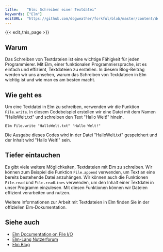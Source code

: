 ```yaml
---
title:    "Elm: Schreiben einer Textdatei"
keywords: ["Elm"]
editURL:  "https://github.com/dogweather/forkful/blob/master/content/de/elm/writing-a-text-file.md"
---
```


{{< edit_this_page >}}

## Warum

Das Schreiben von Textdateien ist eine wichtige Fähigkeit für jeden Programmierer. Mit Elm, einer funktionalen Programmiersprache, ist es einfach und effizient, Textdateien zu erstellen. In diesem Blog-Beitrag werden wir uns ansehen, warum das Schreiben von Textdateien in Elm wichtig ist und wie man es am besten macht.

## Wie geht es

Um eine Textdatei in Elm zu schreiben, verwenden wir die Funktion `File.write`. In diesem Codebeispiel erstellen wir eine Datei mit dem Namen "HalloWelt.txt" und schreiben den Text "Hallo Welt!" hinein.

```
Elm File.write "HalloWelt.txt" "Hallo Welt!"
```

Die Ausgabe dieses Codes wird in der Datei "HalloWelt.txt" gespeichert und der Inhalt wird "Hallo Welt!" sein.

## Tiefer eintauchen

Es gibt viele weitere Möglichkeiten, Textdateien mit Elm zu schreiben. Wir können zum Beispiel die Funktion `File.append` verwenden, um Text an eine bereits bestehende Datei anzuhängen. Wir können auch die Funktionen `File.read` und `File.readLines` verwenden, um den Inhalt einer Textdatei in unser Programm einzulesen. Mit diesen Funktionen können wir Dateien effizient verarbeiten und nutzen.

Weitere Informationen zur Arbeit mit Textdateien in Elm finden Sie in der offiziellen Elm-Dokumentation.

## Siehe auch

- [Elm Documentation on File I/O](https://guide.elm-lang.org/io/files.html)
- [Elm-Lang Nutzerforum](https://discourse.elm-lang.org/)
- [Elm Blog](https://elm-lang.org/blog)